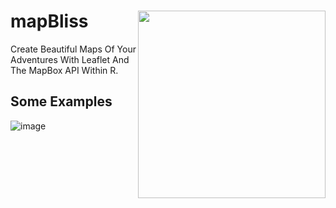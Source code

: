 # mapBliss <a href='https://github.com/benyamindsmith/mapBliss'><img src='https://github.com/benyamindsmith/mapBliss/blob/main/mapBliss.png' align="right" height="300" /></a>

Create Beautiful Maps Of Your Adventures With Leaflet And The MapBox API Within R. 

## Some Examples

![image](https://user-images.githubusercontent.com/46410142/191989640-4944a4c7-22a2-462c-aa02-b3c7e645b880.png)

